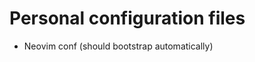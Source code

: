 Personal configuration files
============================

- Neovim conf (should bootstrap automatically)
